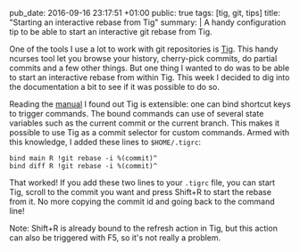 pub_date: 2016-09-16 23:17:51 +01:00
public: true
tags: [tig, git, tips]
title: "Starting an interactive rebase from Tig"
summary: |
    A handy configuration tip to be able to start an interactive git rebase from Tig.

One of the tools I use a lot to work with git repositories is [Tig][]. This handy ncurses tool let you browse your history, cherry-pick commits, do partial commits and a few other things. But one thing I wanted to do was to be able to start an interactive rebase from within Tig. This week I decided to dig into the documentation a bit to see if it was possible to do so.

Reading the [manual][] I found out Tig is extensible: one can bind shortcut keys to trigger commands. The bound commands can use of several state variables such as the current commit or the current branch. This makes it possible to use Tig as a commit selector for custom commands. Armed with this knowledge, I added these lines to `$HOME/.tigrc`:

```
bind main R !git rebase -i %(commit)^
bind diff R !git rebase -i %(commit)^
```

That worked! If you add these two lines to your `.tigrc` file, you can start Tig, scroll to the commit you want and press Shift+R to start the rebase from it. No more copying the commit id and going back to the command line!

Note: Shift+R is already bound to the refresh action in Tig, but this action can also be triggered with F5, so it's not really a problem.

[Tig]: http://jonas.nitro.dk/tig
[manual]: http://jonas.nitro.dk/tig/manual.html
